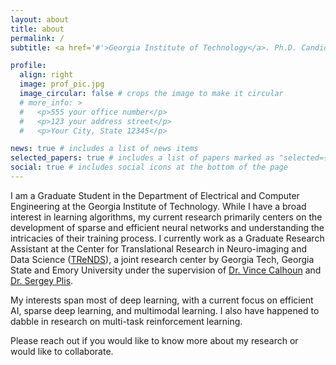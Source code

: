 ```yaml
---
layout: about
title: about
permalink: /
subtitle: <a href='#'>Georgia Institute of Technology</a>. Ph.D. Candidate

profile:
  align: right
  image: prof_pic.jpg
  image_circular: false # crops the image to make it circular
  # more_info: >
  #   <p>555 your office number</p>
  #   <p>123 your address street</p>
  #   <p>Your City, State 12345</p>

news: true # includes a list of news items
selected_papers: true # includes a list of papers marked as "selected={true}"
social: true # includes social icons at the bottom of the page
---
```


I am a Graduate Student in the Department of Electrical and Computer Engineering at the Georgia Institute of Technology. While I have a broad interest in learning algorithms, my current research primarily centers on the development of sparse and efficient neural networks and understanding the intricacies of their training process. I currently work as a Graduate Research Assistant at the Center for Translational Research in Neuro-imaging and Data Science ([TReNDS](https://trendscenter.org/)), a joint research center by Georgia Tech, Georgia State and Emory University under the supervision of [Dr. Vince Calhoun](https://scholar.google.com/citations?user=WNOoGKIAAAAJ&hl=en) and [Dr. Sergey Plis](https://scholar.google.com/citations?user=nm3liowAAAAJ&hl=en).

My interests span most of deep learning, with a current focus on efficient AI, sparse deep learning, and multimodal learning. I also have happened to dabble in research on multi-task reinforcement learning.

Please reach out if you would like to know more about my research or would like to collaborate.